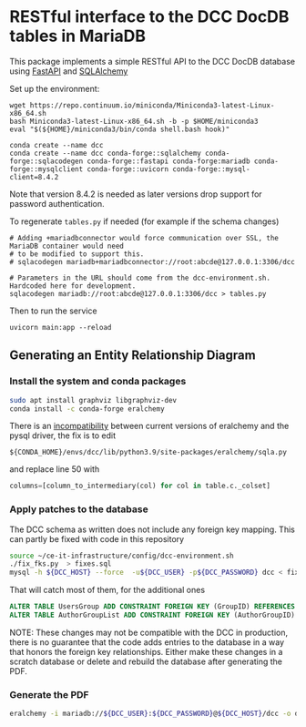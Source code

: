 # RESTful interface to the DCC DocDB tables in MariaDB

This package implements a simple RESTful API to the DCC DocDB database using 
[FastAPI](https://fastapi.tiangolo.com/) and [SQLAlchemy](https://www.sqlalchemy.org/)


Set up the environment:

```
wget https://repo.continuum.io/miniconda/Miniconda3-latest-Linux-x86_64.sh
bash Miniconda3-latest-Linux-x86_64.sh -b -p $HOME/miniconda3
eval "$(${HOME}/miniconda3/bin/conda shell.bash hook)"

conda create --name dcc
conda create --name dcc conda-forge::sqlalchemy conda-forge::sqlacodegen conda-forge::fastapi conda-forge:mariadb conda-forge::mysqlclient conda-forge::uvicorn conda-forge::mysql-client=8.4.2
```

Note that version 8.4.2 is needed as later versions drop support for password authentication.

To regenerate `tables.py` if needed (for example if the schema changes)

```
# Adding +mariadbconnector would force communication over SSL, the MariaDB container would need
# to be modified to support this.
# sqlacodegen mariadb+mariadbconnector://root:abcde@127.0.0.1:3306/dcc

# Parameters in the URL should come from the dcc-environment.sh.  Hardcoded here for development.
sqlacodegen mariadb://root:abcde@127.0.0.1:3306/dcc > tables.py
```

Then to run the service

```
uvicorn main:app --reload
```

## Generating an Entity Relationship Diagram

### Install the system and conda packages

```bash
sudo apt install graphviz libgraphviz-dev
conda install -c conda-forge eralchemy
```

There is an [incompatibility](https://github.com/eralchemy/eralchemy/issues/80) 
between current versions of eralchemy and the pysql driver, the fix is to edit

```
${CONDA_HOME}/envs/dcc/lib/python3.9/site-packages/eralchemy/sqla.py
```

and replace line 50 with

```python
columns=[column_to_intermediary(col) for col in table.c._colset]
```

### Apply patches to the database

The DCC schema as written does not include any foreign key mapping.  This can partly be fixed 
with code in this repository

```bash
source ~/ce-it-infrastructure/config/dcc-environment.sh
./fix_fks.py  > fixes.sql
mysql -h ${DCC_HOST} --force  -u${DCC_USER} -p${DCC_PASSWORD} dcc < fixes.sql
```

That will catch most of them, for the additional ones

```sql
ALTER TABLE UsersGroup ADD CONSTRAINT FOREIGN KEY (GroupID) REFERENCES AuthorGroupDefinition (AuthorGroupID);
ALTER TABLE AuthorGroupList ADD CONSTRAINT FOREIGN KEY (AuthorGroupID) REFERENCES AuthorGroupDefinition (AuthorGroupID);
```

NOTE: These changes may not be compatible with the DCC in production, there is no guarantee that the code adds
entries to the database in a way that honors the foreign key relationships.  Either make these changes in a scratch
database or delete and rebuild the database after generating the PDF.

### Generate the PDF

```bash
eralchemy -i mariadb://${DCC_USER}:${DCC_PASSWORD}@${DCC_HOST}/dcc -o dcc_erd.pdf
```


